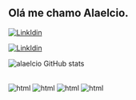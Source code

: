 ## Olá me chamo Alaelcio.

[![LinkIdin](https://img.shields.io/badge/LinkedIn-0077B5?style=for-the-badge&logo=linkedin&logoColor=white)](https://www.linkedin.com/in/alaelcio/)

[![LinkIdin](https://img.shields.io/badge/GitHub-100000?style=for-the-badge&logo=github&logoColor=white)](https://github.com/alaelcio)


![alaelcio GitHub stats](https://github-readme-stats.vercel.app/api?username=alaelcio&show_icons=true&theme=radical)

<div style="display: inline-block"> <br>

  <img align="center" alt="html" src="https://img.shields.io/badge/CSS-239120?&style=for-the-badge&logo=css3&logoColor=white">
  <img align="center" alt="html" src="https://img.shields.io/badge/HTML-239120?style=for-the-badge&logo=html5&logoColor=white">
  <img align="center" alt="html" src="https://img.shields.io/badge/JavaScript-F7DF1E?style=for-the-badge&logo=javascript&logoColor=black">
  <img align="center" alt="html" src="">

</div>

